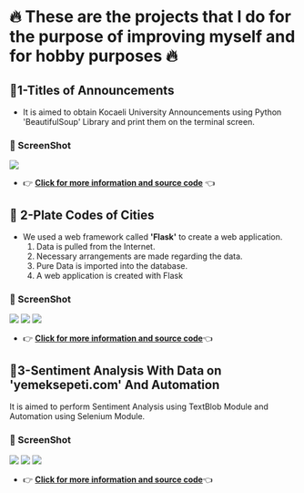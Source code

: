 # :fire: These are the projects that I do for the purpose of improving myself and for hobby purposes :fire:
## :round_pushpin:1-Titles of Announcements
* It is aimed to obtain Kocaeli University Announcements using Python 'BeautifulSoup' Library and print them on the terminal screen.
### :camera_flash: ScreenShot
![](https://github.com/berkay-c/python-web-scraping/TitlesofAnnouncements/SS/Screenshot%20from%202021-07-22%2020-11-59.png?raw=true)
*  :point_right: **[Click for more information and source code](https://github.com/berkay-c/python-web-scraping/TitlesofAnnouncements)**  :point_left: 

## :round_pushpin: 2-Plate Codes of Cities
 *    We used a web framework called  **'Flask'**  to create a web application.
      1. Data is pulled from the Internet.
      2. Necessary arrangements are made regarding the data.
      3. Pure Data is imported into the database.
      4. A web application is created with Flask

 ### :camera_flash: ScreenShot 
 
 ![](https://github.com/berkay-c/python-web-scraping/NamesofCitiesandLicensePlateCodes/SS/DatabaseSS.png?raw=true)
 ![](https://github.com/berkay-c/python-web-scraping/NamesofCitiesandLicensePlateCodes/SS/SS10.png?raw=true)
 ![](https://github.com/berkay-c/python-web-scraping/NamesofCitiesandLicensePlateCodes/SS/SS13.png?raw=true)
 * :point_right: **[Click for more information and source code](https://github.com/berkay-c/python-web-scraping/NamesofCitiesandLicensePlateCodes)**:point_left: 


## :round_pushpin:3-Sentiment Analysis With Data on 'yemeksepeti.com' And Automation
It is aimed to perform Sentiment Analysis using TextBlob Module and Automation using Selenium Module.
### :camera_flash: ScreenShot 
![](https://github.com/berkay-c/sentiment-analysis-with-textblob-and-automation-with-selenium/blob/main/PreBuiltGraphics/BurgerKingPlotThePolarityAndSubjectivity.png?raw=true)
![](https://github.com/berkay-c/sentiment-analysis-with-textblob-and-automation-with-selenium/blob/main/PreBuiltGraphics/BurgerKingGetWordCloud_English.png?raw=true)
![](https://github.com/berkay-c/sentiment-analysis-with-textblob-and-automation-with-selenium/blob/main/PreBuiltGraphics/BurgerKingSentimentAnalysisCounts.png?raw=true)

* :point_right: **[Click for more information and source code](https://github.com/berkay-c/sentiment-analysis-with-textblob-and-automation-with-selenium)**:point_left: 
 
 
